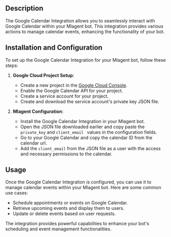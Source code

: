 ## Description

The Google Calendar Integration allows you to seamlessly interact with Google Calendar within your Mlagent bot. This integration provides various actions to manage calendar events, enhancing the functionality of your bot.

## Installation and Configuration

To set up the Google Calendar Integration for your Mlagent bot, follow these steps:

1. **Google Cloud Project Setup**:

   - Create a new project in the [Google Cloud Console](https://console.cloud.google.com/).
   - Enable the Google Calendar API for your project.
   - Create a service account for your project.
   - Create and download the service account's private key JSON file.

2. **Mlagent Configuration**:
   - Install the Google Calendar Integration in your Mlagent bot.
   - Open the JSON file downloaded earlier and copy paste the `private_key` and `client_email ` values in the configuration fields.
   - Go to your Google Calendar and copy the calendar ID from the calendar url.
   - Add the `client_email` from the JSON file as a user with the access and necessary permissions to the calendar.

## Usage

Once the Google Calendar Integration is configured, you can use it to manage calendar events within your Mlagent bot. Here are some common use cases:

- Schedule appointments or events on Google Calendar.
- Retrieve upcoming events and display them to users.
- Update or delete events based on user requests.

The integration provides powerful capabilities to enhance your bot's scheduling and event management functionalities.
